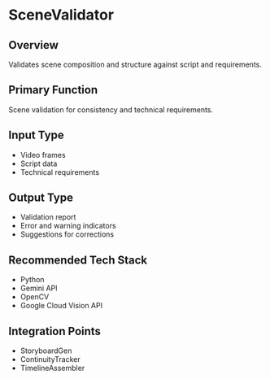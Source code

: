 # SceneValidator

## Overview
Validates scene composition and structure against script and requirements.

## Primary Function
Scene validation for consistency and technical requirements.

## Input Type
- Video frames
- Script data
- Technical requirements

## Output Type
- Validation report
- Error and warning indicators
- Suggestions for corrections

## Recommended Tech Stack
- Python
- Gemini API
- OpenCV
- Google Cloud Vision API

## Integration Points
- StoryboardGen
- ContinuityTracker
- TimelineAssembler